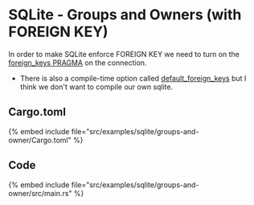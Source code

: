 # SQLite - Groups and Owners (with FOREIGN KEY)

In order to make SQLite enforce FOREIGN KEY we need to turn on the [foreign_keys PRAGMA](https://sqlite.org/pragma.html#pragma_foreign_keys) on the connection.

* There is also a compile-time option called [default_foreign_keys](https://sqlite.org/compile.html#default_foreign_keys) but I think we don't want to compile our own sqlite.

## Cargo.toml

{% embed include file="src/examples/sqlite/groups-and-owner/Cargo.toml" %}

## Code

{% embed include file="src/examples/sqlite/groups-and-owner/src/main.rs" %}


